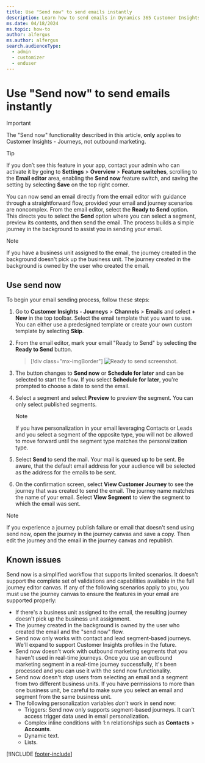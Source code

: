 ```yaml
---
title: Use "Send now" to send emails instantly
description: Learn how to send emails in Dynamics 365 Customer Insights - Journeys without building a journey.
ms.date: 04/18/2024
ms.topic: how-to
author: alfergus
ms.author: alfergus
search.audienceType: 
  - admin
  - customizer
  - enduser
---
```


# Use "Send now" to send emails instantly

> [!IMPORTANT]
> The "Send now" functionality described in this article, **only** applies to Customer Insights - Journeys, not outbound marketing.

> [!TIP]
> If you don’t see this feature in your app, contact your admin who can activate it by going to **Settings** > **Overview** > **Feature switches**, scrolling to the **Email editor** area, enabling the **Send now** feature switch, and saving the setting by selecting **Save** on the top right corner.

You can now send an email directly from the email editor with guidance through a straightforward flow, provided your email and journey scenarios are noncomplex. From the email editor, select the **Ready to Send** option. This directs you to select the **Send** option where you can select a segment, preview its contents, and then send the email. The process builds a simple journey in the background to assist you in sending your email.

> [!NOTE]
> If you have a business unit assigned to the email, the journey created in the background doesn't pick up the business unit. The journey created in the background is owned by the user who created the email.

## Use send now

To begin your email sending process, follow these steps:

1. Go to **Customer Insights - Journeys** > **Channels** > **Emails** and select **+ New** in the top toolbar. Select the email template that you want to use. You can either use a predesigned template or create your own custom template by selecting **Skip**.
1. From the email editor, mark your email "Ready to Send" by selecting the **Ready to Send** button.

    > [!div class="mx-imgBorder"]
    > ![Ready to send screenshot.](media/email-without-journey-ready.png "Ready to send screenshot")

1. The button changes to **Send now** or **Schedule for later** and can be selected to start the flow. If you select **Schedule for later**, you're prompted to choose a date to send the email.
1. Select a segment and select **Preview** to preview the segment. You can only select published segments.
    > [!NOTE]
    > If you have personalization in your email leveraging Contacts or Leads and you select a segment of the opposite type, you will not be allowed to move forward until the segment type matches the personalization type.
1. Select **Send** to send the mail. Your mail is queued up to be sent. Be aware, that the default email address for your audience will be selected as the address for the emails to be sent.
1. On the confirmation screen, select **View Customer Journey** to see the journey that was created to send the email. The journey name matches the name of your email. Select **View Segment** to view the segment to which the email was sent.

> [!NOTE]
> If you experience a journey publish failure or email that doesn't send using send now, open the journey in the journey canvas and save a copy. Then edit the journey and the email in the journey canvas and republish.

## Known issues

Send now is a simplified workflow that supports limited scenarios. It doesn't support the complete set of validations and capabilities available in the full journey editor canvas. If any of the following scenarios apply to you, you must use the journey canvas to ensure the features in your email are supported properly:

- If there's a business unit assigned to the email, the resulting journey doesn't pick up the business unit assignment.
- The journey created in the background is owned by the user who created the email and the "send now" flow.
- Send now only works with contact and lead segment-based journeys. We'll expand to support Customer Insights profiles in the future.
- Send now doesn't work with outbound marketing segments that you haven't used in real-time journeys. Once you use an outbound marketing segment in a real-time journey successfully, it's been processed and you can use it with the send now functionality.
- Send now doesn't stop users from selecting an email and a segment from two different business units. If you have permissions to more than one business unit, be careful to make sure you select an email and segment from the same business unit.
- The following personalization variables *don't* work in send now:
    - Triggers: Send now only supports segment-based journeys. It can't access trigger data used in email personalization.
    - Complex inline conditions with 1:n relationships such as **Contacts** > **Accounts**.
    - Dynamic text.
    - Lists.

[!INCLUDE [footer-include](./includes/footer-banner.md)]
